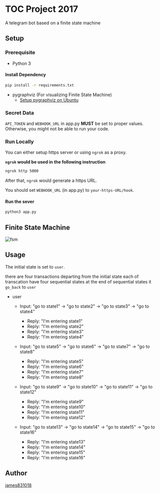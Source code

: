 # TOC Project 2017

A telegram bot based on a finite state machine

## Setup

### Prerequisite
* Python 3

#### Install Dependency
```sh
pip install -r requirements.txt
```

* pygraphviz (For visualizing Finite State Machine)
    * [Setup pygraphviz on Ubuntu](http://www.jianshu.com/p/a3da7ecc5303)

### Secret Data

`API_TOKEN` and `WEBHOOK_URL` in app.py **MUST** be set to proper values.
Otherwise, you might not be able to run your code.

### Run Locally
You can either setup https server or using `ngrok` as a proxy.

**`ngrok` would be used in the following instruction**

```sh
ngrok http 5000
```

After that, `ngrok` would generate a https URL.

You should set `WEBHOOK_URL` (in app.py) to `your-https-URL/hook`.

#### Run the sever

```sh
python3 app.py
```

## Finite State Machine
![fsm](./img/show-fsm2.png)

## Usage
The initial state is set to `user`.

there are four transactions departing from the initial state
each of transcation have four sequential states
at the end of sequential states it `go_back` to `user`

* user
	* Input: "go to state1" -> "go to state2" -> "go to state3" -> "go to state4"
		* Reply: "I'm entering state1"
        * Reply: "I'm entering state2"
        * Reply: "I'm entering state3"
        * Reply: "I'm entering state4"

	* Input: "go to state5" -> "go to state6" -> "go to state7" -> "go to state8"
		* Reply: "I'm entering state5"
        * Reply: "I'm entering state6"
        * Reply: "I'm entering state7"
        * Reply: "I'm entering state8"

	* Input: "go to state9" -> "go to state10" -> "go to state11" -> "go to state12"
		* Reply: "I'm entering state9"
        * Reply: "I'm entering state10"
        * Reply: "I'm entering state11"
        * Reply: "I'm entering state12"

	* Input: "go to state13" -> "go to state14" -> "go to state15" -> "go to state16"
		* Reply: "I'm entering state13"
        * Reply: "I'm entering state14"
        * Reply: "I'm entering state15"
        * Reply: "I'm entering state16"


## Author
[james831018](https://github.com/james831018)
